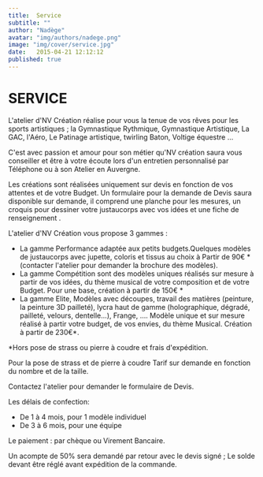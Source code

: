 ```yaml
---
title:  Service
subtitle: ""
author: "Nadège"
avatar: "img/authors/nadege.png"
image: "img/cover/service.jpg"
date:   2015-04-21 12:12:12
published: true
---
```


SERVICE
====
 
 
L'atelier d'NV Création réalise pour vous la tenue de vos rêves pour les sports artistiques ; la Gymnastique Rythmique, Gymnastique Artistique, La GAC, l'Aéro, Le Patinage artistique, twirling Baton, Voltige équestre ...
 
C'est avec passion et amour pour son métier qu'NV création saura vous conseiller et être à votre écoute lors d'un entretien personnalisé par Téléphone ou à son Atelier en Auvergne.
 
Les créations sont réalisées uniquement sur devis en fonction de vos attentes et de votre Budget.
Un formulaire pour la demande de Devis saura disponible sur demande, il comprend une planche pour les mesures, un croquis pour dessiner votre justaucorps avec vos idées et une fiche de renseignement .
 
 
 
L'atelier d'NV Création vous propose 3 gammes :
 
* La gamme Performance adaptée aux petits budgets.Quelques modèles de justaucorps avec jupette, coloris et tissus au choix à Partir de 90€ * (contacter l'atelier pour demander la brochure des modèles).
* La gamme Compétition sont des modèles uniques réalisés sur mesure à partir de vos idées,   du thème musical de votre composition et de votre Budget. Pour une base, création à partir de 150€ *
* La gamme Elite, Modèles avec découpes, travail des matières (peinture, la peinture 3D pailleté), lycra haut de gamme (holographique, dégradé, pailleté, velours, dentelle...), Frange, …. Modèle unique et sur mesure réalisé à partir votre budget, de vos envies, du thème Musical. Création à partir de 230€*.
 
*Hors pose de strass ou pierre à coudre et frais d'expédition.
 
Pour la pose de strass et de pierre à coudre Tarif  sur demande en fonction du nombre et de la taille.
 
Contactez l'atelier pour demander le formulaire de Devis.
 
Les délais de confection:
 
* De 1 à 4 mois, pour 1 modèle individuel
* De 3 à 6 mois, pour une équipe
 
 
Le paiement : par chèque ou Virement Bancaire.
 
Un acompte de 50% sera demandé par retour avec le devis signé ; Le solde devant être réglé avant expédition de la commande.
 
 
 
 
 
